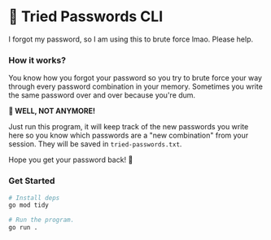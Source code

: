 <h1>🔑 Tried Passwords CLI</h1>

I forgot my password, so I am using this to brute force lmao. Please help.

### How it works?

You know how you forgot your password so you try to brute force your way through every password combination in your memory. Sometimes you write the same password over and over because you're dum.

**🫵 WELL, NOT ANYMORE!**

Just run this program, it will keep track of the new passwords you write here so you know which passwords are a "new combination" from your session. They will be saved in `tried-passwords.txt`.

Hope you get your password back! 🥹

### Get Started

```sh
# Install deps
go mod tidy

# Run the program.
go run .
```

